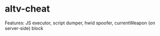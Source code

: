 # altv-cheat

Features: JS executor, script dumper, hwid spoofer, currentWeapon (on server-side) block
